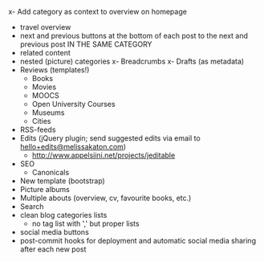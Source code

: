 x- Add category as context to overview on homepage
- travel overview
- next and previous buttons at the bottom of each post to the next and previous post IN THE SAME CATEGORY
- related content
- nested (picture) categories
x- Breadcrumbs
x- Drafts (as metadata)
- Reviews (templates!)
    - Books
    - Movies
    - MOOCS
    - Open University Courses
    - Museums
    - Cities
- RSS-feeds
- Edits (jQuery plugin; send suggested edits via email to hello+edits@melissakaton.com)
    - http://www.appelsiini.net/projects/jeditable
- SEO
    - Canonicals
- New template (bootstrap)
- Picture albums
- Multiple abouts (overview, cv, favourite books, etc.)
- Search
- clean blog categories lists
    - no tag list with ',' but proper lists
- social media buttons
- post-commit hooks for deployment and automatic social media sharing after each new post
